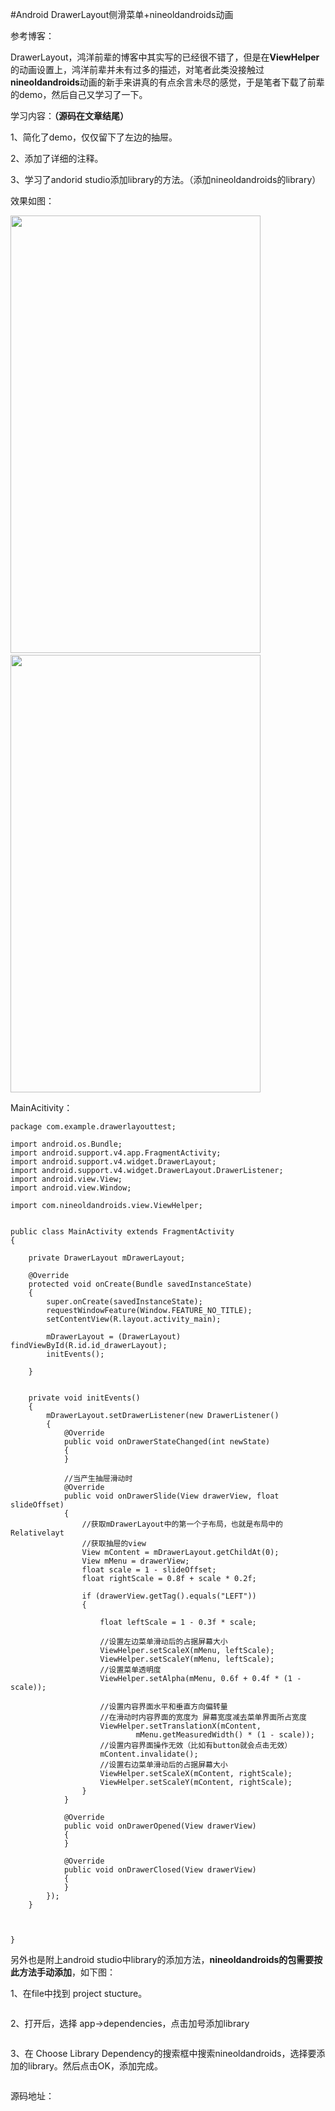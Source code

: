 #Android DrawerLayout侧滑菜单+nineoldandroids动画


参考博客：





DrawerLayout，鸿洋前辈的博客中其实写的已经很不错了，但是在**ViewHelper**的动画设置上，鸿洋前辈并未有过多的描述，对笔者此类没接触过**nineoldandroids**动画的新手来讲真的有点余言未尽的感觉，于是笔者下载了前辈的demo，然后自己又学习了一下。

 

学习内容：**（源码在文章结尾）**

1、简化了demo，仅仅留下了左边的抽屉。

2、添加了详细的注释。

3、学习了andorid studio添加library的方法。（添加nineoldandroids的library）

 

效果如图：

<img src="https://raw.githubusercontent.com/Double2hao/xujiajia_blog/main/img/16210039254690.png" width="400" height="700" alt="">  <img src="https://raw.githubusercontent.com/Double2hao/xujiajia_blog/main/img/16210039255791.png" width="400" height="700" alt=""> 

 

MainAcitivity：



```
package com.example.drawerlayouttest;

import android.os.Bundle;
import android.support.v4.app.FragmentActivity;
import android.support.v4.widget.DrawerLayout;
import android.support.v4.widget.DrawerLayout.DrawerListener;
import android.view.View;
import android.view.Window;

import com.nineoldandroids.view.ViewHelper;


public class MainActivity extends FragmentActivity
{

	private DrawerLayout mDrawerLayout;

	@Override
	protected void onCreate(Bundle savedInstanceState)
	{
		super.onCreate(savedInstanceState);
		requestWindowFeature(Window.FEATURE_NO_TITLE);
		setContentView(R.layout.activity_main);

		mDrawerLayout = (DrawerLayout) findViewById(R.id.id_drawerLayout);
		initEvents();

	}


	private void initEvents()
	{
		mDrawerLayout.setDrawerListener(new DrawerListener()
		{
			@Override
			public void onDrawerStateChanged(int newState)
			{
			}

			//当产生抽屉滑动时
			@Override
			public void onDrawerSlide(View drawerView, float slideOffset)
			{
				//获取mDrawerLayout中的第一个子布局，也就是布局中的Relativelayt
				//获取抽屉的view
				View mContent = mDrawerLayout.getChildAt(0);
				View mMenu = drawerView;
				float scale = 1 - slideOffset;
				float rightScale = 0.8f + scale * 0.2f;

				if (drawerView.getTag().equals("LEFT"))
				{

					float leftScale = 1 - 0.3f * scale;

					//设置左边菜单滑动后的占据屏幕大小
					ViewHelper.setScaleX(mMenu, leftScale);
					ViewHelper.setScaleY(mMenu, leftScale);
					//设置菜单透明度
					ViewHelper.setAlpha(mMenu, 0.6f + 0.4f * (1 - scale));

					//设置内容界面水平和垂直方向偏转量
					//在滑动时内容界面的宽度为 屏幕宽度减去菜单界面所占宽度
					ViewHelper.setTranslationX(mContent,
							mMenu.getMeasuredWidth() * (1 - scale));
					//设置内容界面操作无效（比如有button就会点击无效）
					mContent.invalidate();
					//设置右边菜单滑动后的占据屏幕大小
					ViewHelper.setScaleX(mContent, rightScale);
					ViewHelper.setScaleY(mContent, rightScale);
				}
			}

			@Override
			public void onDrawerOpened(View drawerView)
			{
			}

			@Override
			public void onDrawerClosed(View drawerView)
			{
			}
		});
	}



}

```



 

另外也是附上android studio中library的添加方法，**nineoldandroids的包需要按此方法手动添加**，如下图：

 

1、在file中找到 project stucture。

 

<img src="https://raw.githubusercontent.com/Double2hao/xujiajia_blog/main/img/16210039257892.png" alt=""> 

 

2、打开后，选择 app-&gt;dependencies，点击加号添加library

 

<img src="https://raw.githubusercontent.com/Double2hao/xujiajia_blog/main/img/16210039258993.png" alt=""> 

 

3、在 Choose Library Dependency的搜索框中搜索nineoldandroids，选择要添加的library。然后点击OK，添加完成。

 

<img src="https://raw.githubusercontent.com/Double2hao/xujiajia_blog/main/img/16210039259944.png" alt=""> 

 

 

源码地址：

 

 

